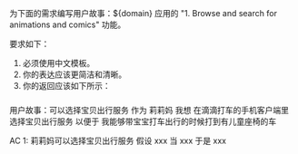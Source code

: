 为下面的需求编写用户故事：${domain} 应用的 "1. Browse and search for animations and comics" 功能。

要求如下：

1. 必须使用中文模板。
2. 你的表达应该更简洁和清晰。
3. 你的返回应该如下所示：

###
用户故事：可以选择宝贝出行服务
作为 莉莉妈
我想 在滴滴打车的手机客户端里选择宝贝出行服务
以便于 我能够带宝宝打车出行的时候打到有儿童座椅的车

AC 1:  莉莉妈可以选择宝贝出行服务
假设 xxx
当 xxx
于是 xxx
###
